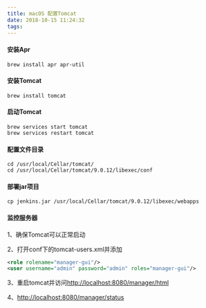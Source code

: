 ```yaml
---
title: macOS 配置Tomcat
date: 2018-10-15 11:24:32
tags:
---
```


#### 安装Apr

```shell
brew install apr apr-util
```

#### 安装Tomcat

```shell
brew install tomcat
```

#### 启动Tomcat

```shell
brew services start tomcat
brew services restart tomcat
```

#### 配置文件目录

```shell
cd /usr/local/Cellar/tomcat/
cd /usr/local/Cellar/tomcat/9.0.12/libexec/conf
```

#### 部署jar项目

```shell
cp jenkins.jar /usr/local/Cellar/tomcat/9.0.12/libexec/webapps 
```

#### 监控服务器

1、确保Tomcat可以正常启动

2、打开conf下的tomcat-users.xml并添加
```xml
<role rolename="manager-gui"/>
<user username="admin" password="admin" roles="manager-gui"/>
```

3、重启tomcat并访问[http://localhost:8080/manager/html](http://localhost:8080/manager/html)

4、[http://localhost:8080/manager/status](http://localhost:8080/manager/status)